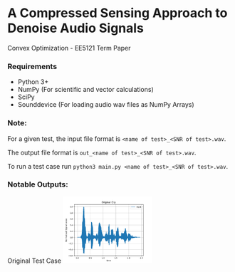 # A Compressed Sensing Approach to Denoise Audio Signals
Convex Optimization - EE5121 Term Paper

### Requirements
- Python 3+
- NumPy (For scientific and vector calculations)
- SciPy
- Sounddevice (For loading audio wav files as NumPy Arrays)

### Note:
For a given test, the input file format is ```<name of test>_<SNR of test>.wav```.

The output file format is ```out_<name of test>_<SNR of test>.wav```.

To run a test case run ```python3 main.py <name of test>_<SNR of test>.wav```.

### Notable Outputs:
Original Test Case
<img src="test1.png" alt="Original test" width="200"/>


